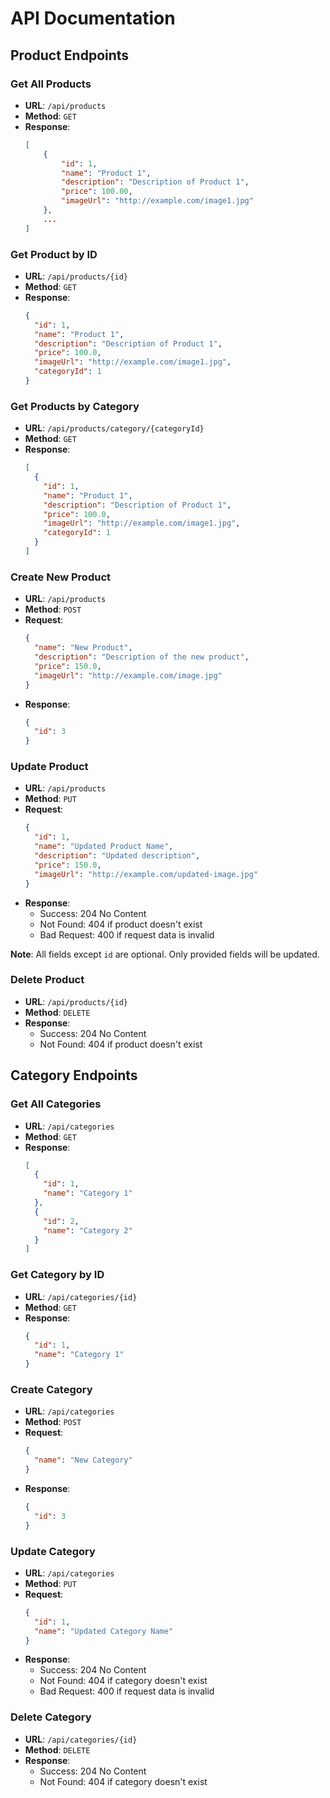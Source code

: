 # API Documentation

## Product Endpoints

### Get All Products

- **URL**: `/api/products`
- **Method**: `GET`
- **Response**:
  ```json
  [
      {
          "id": 1,
          "name": "Product 1",
          "description": "Description of Product 1",
          "price": 100.00,
          "imageUrl": "http://example.com/image1.jpg"
      },
      ...
  ]
  ```

### Get Product by ID

- **URL**: `/api/products/{id}`
- **Method**: `GET`
- **Response**:
  ```json
  {
    "id": 1,
    "name": "Product 1",
    "description": "Description of Product 1",
    "price": 100.0,
    "imageUrl": "http://example.com/image1.jpg",
    "categoryId": 1
  }
  ```

### Get Products by Category

- **URL**: `/api/products/category/{categoryId}`
- **Method**: `GET`
- **Response**:
  ```json
  [
    {
      "id": 1,
      "name": "Product 1",
      "description": "Description of Product 1",
      "price": 100.0,
      "imageUrl": "http://example.com/image1.jpg",
      "categoryId": 1
    }
  ]
  ```

### Create New Product

- **URL**: `/api/products`
- **Method**: `POST`
- **Request**:
  ```json
  {
    "name": "New Product",
    "description": "Description of the new product",
    "price": 150.0,
    "imageUrl": "http://example.com/image.jpg"
  }
  ```
- **Response**:
  ```json
  {
    "id": 3
  }
  ```

### Update Product

- **URL**: `/api/products`
- **Method**: `PUT`
- **Request**:
  ```json
  {
    "id": 1,
    "name": "Updated Product Name",
    "description": "Updated description",
    "price": 150.0,
    "imageUrl": "http://example.com/updated-image.jpg"
  }
  ```
- **Response**:
  - Success: 204 No Content
  - Not Found: 404 if product doesn't exist
  - Bad Request: 400 if request data is invalid

**Note**: All fields except `id` are optional. Only provided fields will be updated.

### Delete Product

- **URL**: `/api/products/{id}`
- **Method**: `DELETE`
- **Response**:
  - Success: 204 No Content
  - Not Found: 404 if product doesn't exist

## Category Endpoints

### Get All Categories

- **URL**: `/api/categories`
- **Method**: `GET`
- **Response**:
  ```json
  [
    {
      "id": 1,
      "name": "Category 1"
    },
    {
      "id": 2,
      "name": "Category 2"
    }
  ]
  ```

### Get Category by ID

- **URL**: `/api/categories/{id}`
- **Method**: `GET`
- **Response**:
  ```json
  {
    "id": 1,
    "name": "Category 1"
  }
  ```

### Create Category

- **URL**: `/api/categories`
- **Method**: `POST`
- **Request**:
  ```json
  {
    "name": "New Category"
  }
  ```
- **Response**:
  ```json
  {
    "id": 3
  }
  ```

### Update Category

- **URL**: `/api/categories`
- **Method**: `PUT`
- **Request**:
  ```json
  {
    "id": 1,
    "name": "Updated Category Name"
  }
  ```
- **Response**:
  - Success: 204 No Content
  - Not Found: 404 if category doesn't exist
  - Bad Request: 400 if request data is invalid

### Delete Category

- **URL**: `/api/categories/{id}`
- **Method**: `DELETE`
- **Response**:
  - Success: 204 No Content
  - Not Found: 404 if category doesn't exist
